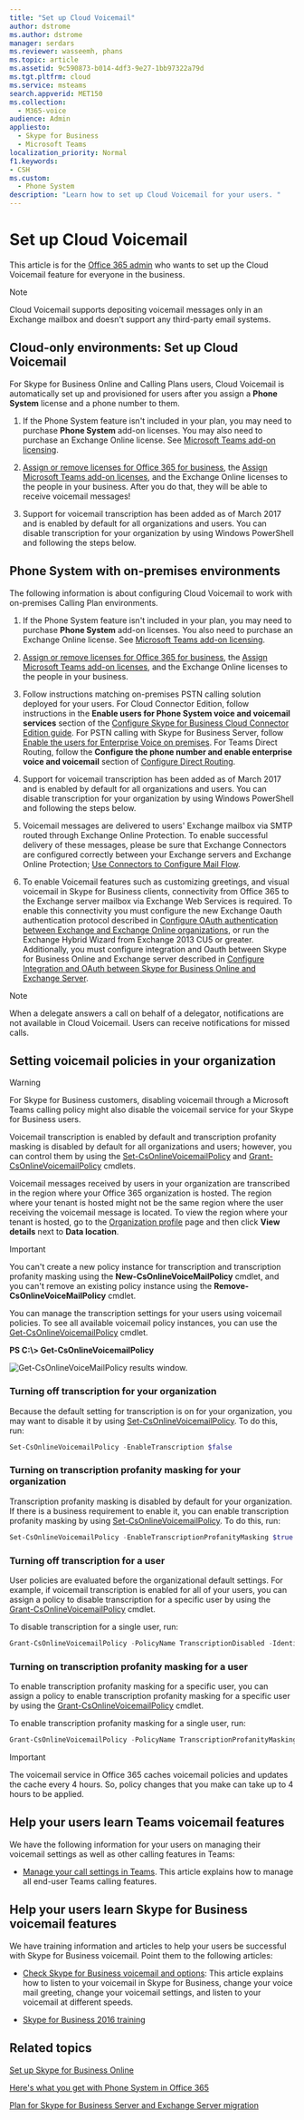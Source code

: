 ```yaml
---
title: "Set up Cloud Voicemail"
author: dstrome
ms.author: dstrome
manager: serdars
ms.reviewer: wasseemh, phans
ms.topic: article
ms.assetid: 9c590873-b014-4df3-9e27-1bb97322a79d
ms.tgt.pltfrm: cloud
ms.service: msteams
search.appverid: MET150
ms.collection: 
  - M365-voice
audience: Admin
appliesto: 
  - Skype for Business
  - Microsoft Teams
localization_priority: Normal
f1.keywords:
- CSH
ms.custom: 
  - Phone System
description: "Learn how to set up Cloud Voicemail for your users. "
---
```


# Set up Cloud Voicemail

This article is for the [Office 365 admin](https://support.office.com/article/da585eea-f576-4f55-a1e0-87090b6aaa9d) who wants to set up the Cloud Voicemail feature for everyone in the business.

> [!NOTE]
> Cloud Voicemail supports depositing voicemail messages only in an Exchange mailbox and doesn't support any third-party email systems. 

## Cloud-only environments: Set up Cloud Voicemail

For Skype for Business Online and Calling Plans users, Cloud Voicemail is automatically set up and provisioned for users after you assign a **Phone System** license and a phone number to them.
  
1. If the Phone System feature isn't included in your plan, you may need to purchase **Phone System** add-on licenses. You may also need to purchase an Exchange Online license. See [Microsoft Teams add-on licensing](teams-add-on-licensing/microsoft-teams-add-on-licensing.md).
    
2. [Assign or remove licenses for Office 365 for business](https://support.office.com/article/997596b5-4173-4627-b915-36abac6786dc), the [Assign Microsoft Teams add-on licenses](teams-add-on-licensing/assign-teams-add-on-licenses), and the Exchange Online licenses to the people in your business. After you do that, they will be able to receive voicemail messages!
    
3. Support for voicemail transcription has been added as of March 2017 and is enabled by default for all organizations and users. You can disable transcription for your organization by using Windows PowerShell and following the steps below.

## Phone System with on-premises environments

The following information is about configuring Cloud Voicemail to work with on-premises Calling Plan environments.
  
1. If the Phone System feature isn't included in your plan, you may need to purchase **Phone System** add-on licenses. You also need to purchase an Exchange Online license. See [Microsoft Teams add-on licensing](teams-add-on-licensing/microsoft-teams-add-on-licensing.md).
    
2. [Assign or remove licenses for Office 365 for business](https://support.office.com/article/997596b5-4173-4627-b915-36abac6786dc), the [Assign Microsoft Teams add-on licenses](teams-add-on-licensing/assign-teams-add-on-licenses), and the Exchange Online licenses to the people in your business.
    
3. Follow instructions matching on-premises PSTN calling solution deployed for your users. For Cloud Connector Edition, follow instructions in the **Enable users for Phone System voice and voicemail services** section of the [Configure Skype for Business Cloud Connector Edition guide](https://technet.microsoft.com/library/mt605228.aspx). For PSTN calling with Skype for Business Server, follow [Enable the users for Enterprise Voice on premises](https://docs.microsoft.com/skypeforbusiness/skype-for-business-hybrid-solutions/plan-your-phone-system-cloud-pbx-solution/enable-the-users-for-enterprise-voice-on-premises). For Teams Direct Routing, follow  the **Configure the phone number and enable enterprise voice and voicemail** section of [Configure Direct Routing](https://docs.microsoft.com/microsoftteams/direct-routing-configure#configure-the-phone-number-and-enable-enterprise-voice-and-voicemail).

4. Support for voicemail transcription has been added as of March 2017 and is enabled by default for all organizations and users. You can disable transcription for your organization by using Windows PowerShell and following the steps below.

5. Voicemail messages are delivered to users' Exchange mailbox via SMTP routed through Exchange Online Protection. To enable successful delivery of these messages, please be sure that Exchange Connectors are configured correctly between your Exchange servers and Exchange Online Protection; [Use Connectors to Configure Mail Flow](https://docs.microsoft.com/exchange/mail-flow-best-practices/use-connectors-to-configure-mail-flow/use-connectors-to-configure-mail-flow). 

6. To enable Voicemail features such as customizing greetings, and visual voicemail in Skype for Business clients, connectivity from Office 365 to the Exchange server mailbox via Exchange Web Services is required. To enable this connectivity you must configure the new Exchange Oauth authentication protocol described in [Configure OAuth authentication between Exchange and Exchange Online organizations](https://technet.microsoft.com/library/dn594521(v=exchg.150).aspx), or run the Exchange Hybrid Wizard from Exchange 2013 CU5 or greater. Additionally, you must configure integration and Oauth between Skype for Business Online and Exchange server described in [Configure Integration and OAuth between Skype for Business Online and Exchange Server](https://docs.microsoft.com/skypeforbusiness/deploy/integrate-with-exchange-server/oauth-with-online-and-on-premises). 

> [!NOTE]
> When a delegate answers a call on behalf of a delegator, notifications are not available in Cloud Voicemail. Users can receive notifications for missed calls.

## Setting voicemail policies in your organization

> [!WARNING]
> For Skype for Business customers, disabling voicemail through a Microsoft Teams calling policy might also disable the voicemail service for your Skype for Business users.

Voicemail transcription is enabled by default and transcription profanity masking is disabled by default for all organizations and users; however, you can control them by using the [Set-CsOnlineVoicemailPolicy](https://technet.microsoft.com/library/mt798310.aspx) and [Grant-CsOnlineVoicemailPolicy](https://technet.microsoft.com/library/mt798311.aspx) cmdlets.

Voicemail messages received by users in your organization are transcribed in the region where your Office 365 organization is hosted. The region where your tenant is hosted might not be the same region where the user receiving the voicemail message is located. To view the region where your tenant is hosted, go to the [Organization profile](https://go.microsoft.com/fwlink/p/?linkid=2067339) page and then click **View details** next to **Data location**.

> [!IMPORTANT]
> You can't create a new policy instance for transcription and transcription profanity masking using the **New-CsOnlineVoiceMailPolicy** cmdlet, and you can't remove an existing policy instance using the **Remove-CsOnlineVoiceMailPolicy** cmdlet.

You can manage the transcription settings for your users using voicemail policies. To see all available voicemail policy instances, you can use the [Get-CsOnlineVoicemailPolicy](https://technet.microsoft.com/library/mt798311.aspx) cmdlet.

 **PS C:\\> Get-CsOnlineVoicemailPolicy**
  
![Get-CsOnlineVoiceMailPolicy results window.](media/6cea8310-2d71-4b95-8d36-688472845727.png)
  
### Turning off transcription for your organization

Because the default setting for transcription is on for your organization, you may want to disable it by using [Set-CsOnlineVoicemailPolicy](https://technet.microsoft.com/library/mt798310.aspx). To do this, run:

```PowerShell
Set-CsOnlineVoicemailPolicy -EnableTranscription $false
```

### Turning on transcription profanity masking for your organization

Transcription profanity masking is disabled by default for your organization. If there is a business requirement to enable it, you can enable transcription profanity masking by using [Set-CsOnlineVoicemailPolicy](https://technet.microsoft.com/library/mt798310.aspx). To do this, run:

```PowerShell
Set-CsOnlineVoicemailPolicy -EnableTranscriptionProfanityMasking $true
```

### Turning off transcription for a user

User policies are evaluated before the organizational default settings. For example, if voicemail transcription is enabled for all of your users, you can assign a policy to disable transcription for a specific user by using the [Grant-CsOnlineVoicemailPolicy](https://technet.microsoft.com/library/mt798309.aspx) cmdlet.

To disable transcription for a single user, run:

```PowerShell
Grant-CsOnlineVoicemailPolicy -PolicyName TranscriptionDisabled -Identity sip:amosmar@contoso.com
```

### Turning on transcription profanity masking for a user

To enable transcription profanity masking for a specific user, you can assign a policy to enable transcription profanity masking for a specific user by using the [Grant-CsOnlineVoicemailPolicy](https://technet.microsoft.com/library/mt798309.aspx) cmdlet.

To enable transcription profanity masking for a single user, run:

```PowerShell
Grant-CsOnlineVoicemailPolicy -PolicyName TranscriptionProfanityMaskingEnabled -Identity sip:amosmar@contoso.com
```

> [!IMPORTANT]
> The voicemail service in Office 365 caches voicemail policies and updates the cache every 4 hours. So, policy changes that you make can take up to 4 hours to be applied.

## Help your users learn Teams voicemail features

We have the following information for your users on managing their voicemail settings as well as other calling features in Teams:

- [Manage your call settings in Teams](https://support.office.com/article/manage-your-call-settings-in-teams-456cb611-3477-496f-b31a-6ab752a7595f). This article explains how to manage all end-user Teams calling features. 

## Help your users learn Skype for Business voicemail features

We have training information and articles to help your users be successful with Skype for Business voicemail. Point them to the following articles:

- [Check Skype for Business voicemail and options](https://support.office.com/article/2deea7f8-831f-4e85-a0d4-b34da55945a8): This article explains how to listen to your voicemail in Skype for Business, change your voice mail greeting, change your voicemail settings, and listen to your voicemail at different speeds.

- [Skype for Business 2016 training](https://support.office.com/article/eb2081bc-fd0a-4eda-94da-5a39f369ee74)

## Related topics
[Set up Skype for Business Online](/skypeforbusiness/set-up-skype-for-business-online/set-up-skype-for-business-online)

[Here's what you get with Phone System in Office 365](here-s-what-you-get-with-phone-system.md)

[Plan for Skype for Business Server and Exchange Server migration](https://docs.microsoft.com/SkypeForBusiness/hybrid/plan-um-migration)

